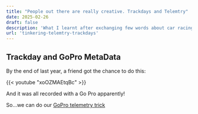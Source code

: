 ```yaml
---
title: "People out there are really creative. Trackdays and Telemtry"
date: 2025-02-26
draft: false
description: 'What I learnt after exchanging few words about car racing, canbus and telemetry.'
url: 'tinkering-telemtry-trackdays'
---
```



## Trackday and GoPro MetaData

<!-- 
https://www.youtube.com/watch?v=xoOZMAEtqBc 
-->

By the end of last year, a friend got the chance to do this:

{{< youtube "xoOZMAEtqBc" >}}


And it was all recorded with a Go Pro apparently!

So...we can do our [GoPro telemetry trick](https://jalcocert.github.io/JAlcocerT/dji-oa5pro-firmware-updates/#extracting-telemetry-data-from-gph9)